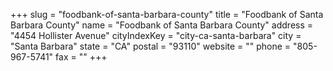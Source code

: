 +++
slug = "foodbank-of-santa-barbara-county"
title = "Foodbank of Santa Barbara County"
name = "Foodbank of Santa Barbara County"
address = "4454 Hollister Avenue"
cityIndexKey = "city-ca-santa-barbara"
city = "Santa Barbara"
state = "CA"
postal = "93110"
website = ""
phone = "805-967-5741"
fax = ""
+++
